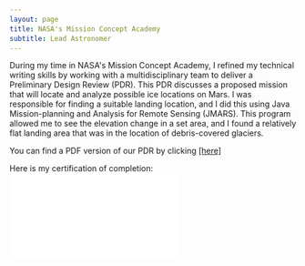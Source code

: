 ```yaml
---
layout: page
title: NASA's Mission Concept Academy
subtitle: Lead Astronomer
---
```


During my time in NASA's Mission Concept Academy, I refined my technical writing skills by working with a multidisciplinary team to deliver a Preliminary Design Review (PDR). This PDR discusses a proposed mission that will locate and analyze possible ice locations on Mars. I was responsible for finding a suitable landing location, and I did this using Java Mission-planning and Analysis for Remote Sensing (JMARS). This program allowed me to see the elevation change in a set area, and I found a relatively flat landing area that was in the location of debris-covered glaciers.

You can find a PDF version of our PDR by clicking [[here]](MCAPDR.pdf)

Here is my certification of completion:
![Certification](MCACert.pdf)  
